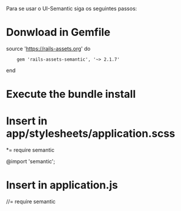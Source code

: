 
Para se usar o UI-Semantic siga os seguintes passos:

# Donwload in Gemfile
source 'https://rails-assets.org' do

  		gem 'rails-assets-semantic', '~> 2.1.7'

end
# Execute the bundle install

# Insert in app/stylesheets/application.scss

*= require semantic

@import 'semantic';

# Insert in application.js
//= require semantic
